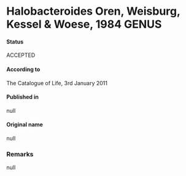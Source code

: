 Halobacteroides Oren, Weisburg, Kessel & Woese, 1984 GENUS
=======

#### Status
ACCEPTED

#### According to
The Catalogue of Life, 3rd January 2011

#### Published in
null

#### Original name
null

### Remarks
null